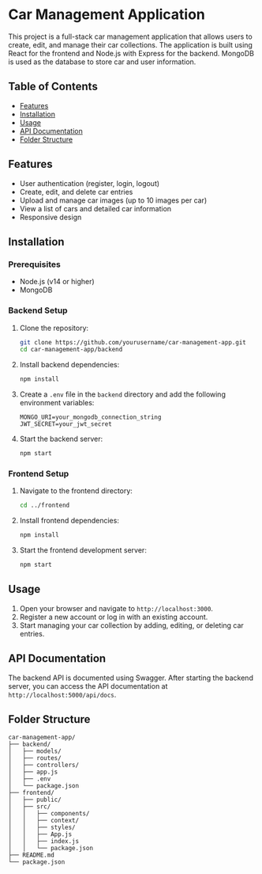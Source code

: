 # Car Management Application

This project is a full-stack car management application that allows users to create, edit, and manage their car collections. The application is built using React for the frontend and Node.js with Express for the backend. MongoDB is used as the database to store car and user information.

## Table of Contents

- [Features](#features)
- [Installation](#installation)
- [Usage](#usage)
- [API Documentation](#api-documentation)
- [Folder Structure](#folder-structure)

## Features

- User authentication (register, login, logout)
- Create, edit, and delete car entries
- Upload and manage car images (up to 10 images per car)
- View a list of cars and detailed car information
- Responsive design

## Installation

### Prerequisites

- Node.js (v14 or higher)
- MongoDB

### Backend Setup

1. Clone the repository:
    ```sh
    git clone https://github.com/yourusername/car-management-app.git
    cd car-management-app/backend
    ```

2. Install backend dependencies:
    ```sh
    npm install
    ```

3. Create a `.env` file in the `backend` directory and add the following environment variables:
    ```env
    MONGO_URI=your_mongodb_connection_string
    JWT_SECRET=your_jwt_secret
    ```

4. Start the backend server:
    ```sh
    npm start
    ```

### Frontend Setup

1. Navigate to the frontend directory:
    ```sh
    cd ../frontend
    ```

2. Install frontend dependencies:
    ```sh
    npm install
    ```

3. Start the frontend development server:
    ```sh
    npm start
    ```

## Usage

1. Open your browser and navigate to `http://localhost:3000`.
2. Register a new account or log in with an existing account.
3. Start managing your car collection by adding, editing, or deleting car entries.

## API Documentation

The backend API is documented using Swagger. After starting the backend server, you can access the API documentation at `http://localhost:5000/api/docs`.

## Folder Structure

```
car-management-app/
├── backend/
│   ├── models/
│   ├── routes/
│   ├── controllers/
│   ├── app.js
│   ├── .env
│   └── package.json
├── frontend/
│   ├── public/
│   ├── src/
│   │   ├── components/
│   │   ├── context/
│   │   ├── styles/
│   │   ├── App.js
│   │   ├── index.js
│   │   └── package.json
├── README.md
└── package.json
```